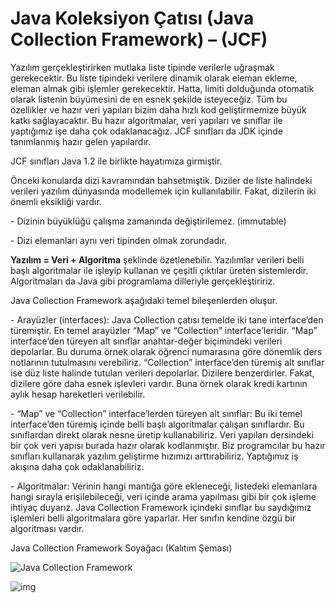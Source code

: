 #  Java Koleksiyon Çatısı (Java Collection Framework) – (JCF)

Yazılım gerçekleştirirken mutlaka liste tipinde verilerle uğraşmak gerekecektir. Bu liste tipindeki verilere dinamik olarak eleman ekleme, eleman almak gibi işlemler gerekecektir. Hatta, limiti dolduğunda otomatik olarak listenin büyümesini de en esnek şekilde isteyeceğiz. Tüm bu özellikler ve hazır veri yapıları bizim daha hızlı kod geliştirmemize büyük katkı sağlayacaktır. Bu hazır algoritmalar, veri yapıları ve sınıflar ile yaptığımız işe daha çok odaklanacağız. JCF sınıfları da JDK içinde tanımlanmış hazır gelen yapılardır.

JCF sınıfları Java 1.2 ile birlikte hayatımıza girmiştir.

Önceki konularda dizi kavramından bahsetmiştik. Diziler de liste halindeki verileri yazılım dünyasında modellemek için kullanılabilir. Fakat, dizilerin iki önemli eksikliği vardır.

\-    Dizinin büyüklüğü çalışma zamanında değiştirilemez. (immutable)

\-    Dizi elemanları aynı veri tipinden olmak zorundadır.

**Yazılım = Veri + Algoritma** şeklinde özetlenebilir. Yazılımlar verileri belli başlı algoritmalar ile işleyip kullanan ve çeşitli çıktılar üreten sistemlerdir. Algoritmaları da Java gibi programlama dilleriyle gerçekleştiririz.

Java Collection Framework aşağıdaki temel bileşenlerden oluşur.

\-    Arayüzler (interfaces): Java Collection çatısı temelde iki tane interface’den türemiştir. En temel arayüzler “Map” ve “Collection” interface’leridir. “Map” interface’den türeyen alt sınıflar anahtar-değer biçimindeki verileri depolarlar. Bu duruma örnek olarak öğrenci numarasına göre dönemlik ders notlarının tutulmasını verebiliriz. “Collection” interface’den türemiş alt sınıflar ise düz liste halinde tutulan verileri depolarlar. Dizilere benzerdirler. Fakat, dizilere göre daha esnek işlevleri vardır. Buna örnek olarak kredi kartının aylık hesap hareketleri verilebilir.

\-    “Map” ve “Collection” interface’lerden türeyen alt sınıflar: Bu iki temel interface’den türemiş içinde belli başlı algoritmalar çalışan sınıflardır. Bu sınıflardan direkt olarak nesne üretip kullanabiliriz. Veri yapıları dersindeki bir çok veri yapısı burada hazır olarak kodlanmıştır. Biz programcılar bu hazır sınıfları kullanarak yazılım geliştirme hızımızı arttırabiliriz. Yaptığımız iş akışına daha çok odaklanabiliriz.

\-    Algoritmalar: Verinin hangi mantığa göre ekleneceği, listedeki elemanlara hangi sırayla erişilebileceği, veri içinde arama yapılması gibi bir çok işleme ihtiyaç duyarız. Java Collection Framework içindeki sınıflar bu saydığımız işlemleri belli algoritmalara göre yaparlar. Her sınıfın kendine özgü bir algoritması vardır.

Java Collection Framework Soyağacı (Kalıtım Şeması)

![Java Collection Framework](figures/java-cf.png)

 ![img](figures/map.png)

 

 


